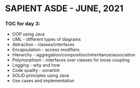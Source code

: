 # SAPIENT ASDE - JUNE, 2021

### TOC for day 3:

-   OOP using Java
-   UML - different types of diagrams
-   Abtraction - classes/interfaces
-   Encapsulation - access modifiers
-   Hierarchy - aggregation/composition/inheritance/association
-   Polymorphism - interfaces over classes for loose coupling
-   Logging - why and how
-   Code quality - sonarlint
-   SOLID principles using Java
-   Use cases and implementation
